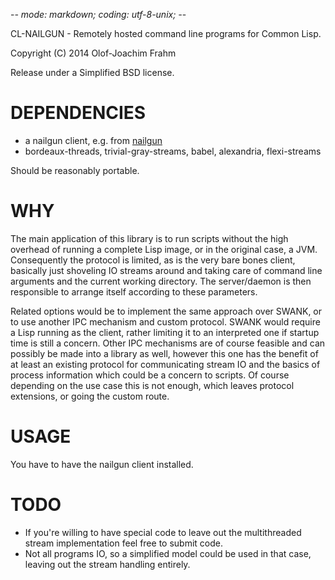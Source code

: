 -*- mode: markdown; coding: utf-8-unix; -*-

CL-NAILGUN - Remotely hosted command line programs for Common Lisp.

Copyright (C) 2014 Olof-Joachim Frahm

Release under a Simplified BSD license.

# DEPENDENCIES

- a nailgun client, e.g. from [nailgun]
- bordeaux-threads, trivial-gray-streams, babel, alexandria, flexi-streams

Should be reasonably portable.

# WHY

The main application of this library is to run scripts without the high
overhead of running a complete Lisp image, or in the original case, a
JVM.  Consequently the protocol is limited, as is the very bare bones
client, basically just shoveling IO streams around and taking care of
command line arguments and the current working directory.  The
server/daemon is then responsible to arrange itself according to these
parameters.

Related options would be to implement the same approach over SWANK, or
to use another IPC mechanism and custom protocol.  SWANK would require a
Lisp running as the client, rather limiting it to an interpreted one if
startup time is still a concern.  Other IPC mechanisms are of course
feasible and can possibly be made into a library as well, however this
one has the benefit of at least an existing protocol for communicating
stream IO and the basics of process information which could be a concern
to scripts.  Of course depending on the use case this is not enough,
which leaves protocol extensions, or going the custom route.

# USAGE

You have to have the nailgun client installed.

# TODO

- If you're willing to have special code to leave out the multithreaded
  stream implementation feel free to submit code.
- Not all programs IO, so a simplified model could be used in that case,
  leaving out the stream handling entirely.

[nailgun]: <https://github.com/martylamb/nailgun> "nailgun"
